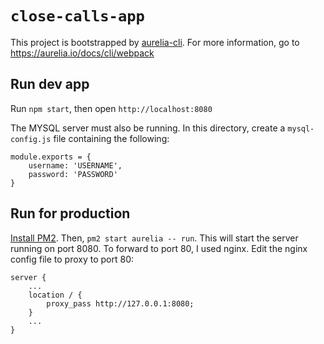 # `close-calls-app`

This project is bootstrapped by [aurelia-cli](https://github.com/aurelia/cli).
For more information, go to https://aurelia.io/docs/cli/webpack

## Run dev app

Run `npm start`, then open `http://localhost:8080`

The MYSQL server must also be running. In this directory, create a `mysql-config.js` file containing the following: 


    module.exports = {
        username: 'USERNAME',
        password: 'PASSWORD'
    }


## Run for production

[Install PM2](https://pm2.keymetrics.io). Then, `pm2 start aurelia -- run`. This will start the server running on port 8080. To forward to port 80, I used nginx. Edit the nginx config file to proxy to port 80: 


    server {
        ...
        location / {
            proxy_pass http://127.0.0.1:8080;
        }
        ...
    }


